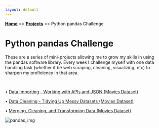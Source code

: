 ```yaml
---
layout: default
---
```

**[Home](https://xyjiang970.github.io/portfolio_site/)** >> **[Projects](https://xyjiang970.github.io/portfolio_site/projects/)** >> Python pandas Challenge

# Python pandas Challenge

These are a series of mini-projects allowing me to grow my skills in using the pandas software library. Every week I challenge myself with one data handling task (whether it be web scraping, cleaning, visualizing, etc) to sharpen my proficiency in that area.

<br>

• [Data Importing - Working with APIs and JSON (Movies Dataset)](#)

• [Data Cleaning - Tidying Up Messy Datasets (Movies Dataset)](#)

• [Merging, Cleaning, and Transforming Data (Movies Dataset)](#)

![pandas_img](../projects/pandas_project_challenge/pandas_img.png)
